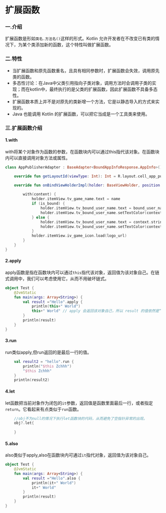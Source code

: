 # 扩展函数

### 一.介绍

扩展函数是形如`类名.方法名()`这样的形式。Kotlin 允许开发者在不改变已有类的情况下，为某个类添加新的函数，这个特性叫做扩展函数。

### 二.特性

* 当扩展函数和原先函数重名，且具有相同参数时，扩展函数会失效，调用原先类的函数。
* 多态性讨论：在Java中父类引用指向子类对象，调用方法时会调用子类的实现；而在kotlin中，最终执行的是父类的扩展函数，因此扩展函数不具备多态性。
* 扩展函数本质上并不是对原先的类新增一个方法，它是以静态导入的方式来实现的。
* Java 也能调用 Kotlin 的扩展函数，可以把它当成是一个工具类来使用。

### 三.扩展函数介绍

#### 1.with
with将某个对象作为函数的参数，在函数块内可以通过this指代该对象。在函数块内可以直接调用对象方法或属性。
~~~ kotlin
class AppPublisherAdapter : BaseAdapter<BoundAppInfoResponse.AppInfo>() {

    override fun getLayoutId(viewType: Int): Int = R.layout.cell_app_publisher

    override fun onBindViewHolderImpl(holder: BaseViewHolder, position: Int,content: BoundAppInfoResponse.AppInfo) {
        
        with(content) {
            holder.itemView.tv_game_name.text = name
            if (is_bound) {
                holder.itemView.tv_bound_user_name.text = bound_user_name
                holder.itemView.tv_bound_user_name.setTextColor(context.color(R.color.color_bound_user_name))
            } else {
                holder.itemView.tv_bound_user_name.text = context.string(R.string.bind_on_account)
                holder.itemView.tv_bound_user_name.setTextColor(context.color(R.color.color_bind_on_account))
            }
            holder.itemView.iv_game_icon.load(logo_url)
        }
    }
}
~~~

#### 2.apply
apply函数是指在函数块内可以通过`this`指代该对象，返回值为该对象自己。在链式调用中，我们可以考虑使用它，从而不用破坏链式。
~~~ kotlin
object Test {
    @JvmStatic
    fun main(args: Array<String>) {
        val result ="Hello".apply {
            println(this+" World")
            this+" World" // apply 会返回该对象自己，所以 result 的值依然是“Hello”
        }
        println(result)
    }
}
~~~

#### 3.run
run类似apply,但run返回的是最后一行的值。
~~~ kotlin
    val result2 = "hello".run {
        println("$this Zchhh")
        "$this Zchhh"
    }
    println(result2)
~~~

#### 4.let
let函数把当前对象作为闭包的`it`参数，返回值是函数里面最后一行，或者指定`return`。它看起来有点类似于`run`函数。
~~~ kotlin
    //obj不为null的情况下执行let函数块的代码，从而避免了空指针异常的出现。
    obj?.let{
    
    }
~~~

#### 5.also
also类似于apply,also在函数块内可通过`it`指代对象，返回值为该对象自己。
~~~ kotlin
object Test {
    @JvmStatic
    fun main(args: Array<String>) {
        val result ="Hello".also {
            println(it+" World")
            it+" World" 
        }
        println(result)
    }
}
~~~

